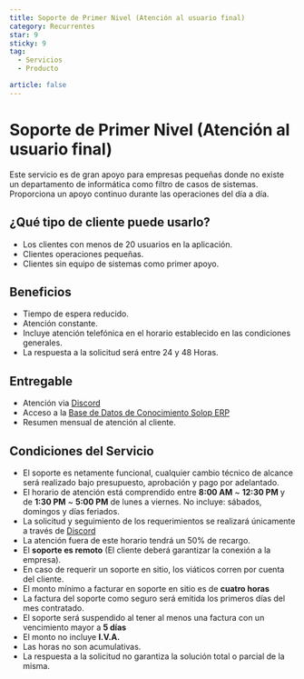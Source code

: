 ```yaml
---
title: Soporte de Primer Nivel (Atención al usuario final)
category: Recurrentes
star: 9
sticky: 9
tag:
  - Servicios
  - Producto

article: false
---
```

# Soporte de Primer Nivel (Atención al usuario final)

Este servicio es de gran apoyo para empresas pequeñas donde no existe un departamento de informática como filtro de casos de sistemas. Proporciona un apoyo continuo durante las operaciones del día a día.

## ¿Qué tipo de cliente puede usarlo?

- Los clientes con menos de 20 usuarios en la aplicación.
- Clientes operaciones pequeñas.
- Clientes sin equipo de sistemas como primer apoyo.

## Beneficios

- Tiempo de espera reducido.
- Atención constante.
- Incluye atención telefónica en el horario establecido en las condiciones generales.
- La respuesta a la solicitud será entre 24 y 48 Horas.

## Entregable

- Atención via [Discord](https://discord.com/)
- Acceso a la [Base de Datos de Conocimiento Solop ERP](https://stackoverflow.com/c/erpya-customers/questions)
- Resumen mensual de atención al cliente.

## Condiciones del Servicio

- El soporte es netamente funcional, cualquier cambio técnico de alcance será realizado bajo presupuesto, aprobación y pago por adelantado.
- El horario de atención está comprendido entre **8:00 AM** ~ **12:30 PM** y de **1:30 PM** ~ **5:00 PM** de lunes a viernes. No incluye: sábados, domingos y días feriados.
- La solicitud y seguimiento de los requerimientos se realizará únicamente a través de [Discord](https://discord.com/)
- La atención fuera de este horario tendrá un 50% de recargo.
- El **soporte es remoto** (El cliente deberá garantizar la conexión a la empresa).
- En caso de requerir un soporte en sitio, los viáticos corren por cuenta del cliente.
- El monto mínimo a facturar en soporte en sitio es de **cuatro horas**
- La factura del soporte como seguro será emitida los primeros días del mes contratado.
- El soporte será suspendido al tener al menos una factura con un vencimiento mayor a **5 días**
- El monto no incluye **I.V.A.**
- Las horas no son acumulativas.
- La respuesta a la solicitud no garantiza la solución total o parcial de la misma.
